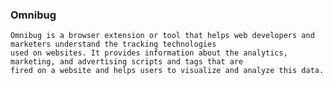 ### Omnibug
	Omnibug is a browser extension or tool that helps web developers and marketers understand the tracking technologies 
	used on websites. It provides information about the analytics, marketing, and advertising scripts and tags that are 
	fired on a website and helps users to visualize and analyze this data.
